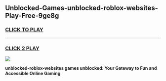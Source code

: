 
## Unblocked-Games-unblocked-roblox-websites-Play-Free-9ge8g
<h3>
<a href="https://premium76.site?title=unblocked-roblox-websites&ref=12A">CLICK TO PLAY</a></h3>
<hr>

<h3>
<a href="https://premium76.site?title=unblocked-roblox-websites&ref=12A">CLICK 2 PLAY</a>
  
</h3>

<a href="https://premium76.site?title=unblocked-roblox-websites&ref=12A"><img src="https://clearcache.store/games.png"></a>


**unblocked-roblox-websites games unblocked: Your Gateway to Fun and Accessible Online Gaming**
